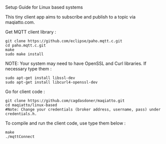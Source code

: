 

Setup Guide for Linux based systems
  
This tiny client app aims to subscribe and publish to a topic via maqiatto.com.
  
Get MQTT client library :
  
    git clone https://github.com/eclipse/paho.mqtt.c.git
    cd paho.mqtt.c.git
    make
    sudo make install
  
NOTE: Your system may need to have OpenSSL and Curl libraries. If necessary type them :
  
    sudo apt-get install libssl-dev
    sudo apt-get install libcurl4-openssl-dev
  
Go for client code :
  
    git clone https://github.com/cagdasdoner/maqiatto.git
    cd maqiatto/linux-based
    #Note: Change your credentials (broker address, username, pass) under credentials.h.
  
To compile and run the client code, use type them below :
  
    make
    ./mqttConnect
  
